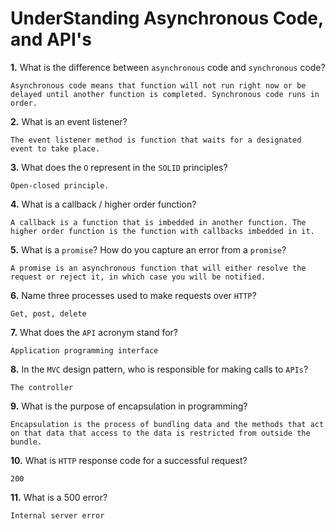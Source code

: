 # UnderStanding Asynchronous Code, and API's

**1.** What is the difference between `asynchronous` code and `synchronous` code?
<!-- enter you answer in the space below -->
```
Asynchronous code means that function will not run right now or be delayed until another function is completed. Synchronous code runs in order.
```
**2.** What is an event listener?
<!-- enter you answer in the space below -->
```
The event listener method is function that waits for a designated event to take place. 
```
**3.** What does the `O` represent in the `SOLID` principles?
<!-- enter you answer in the space below -->
```
Open-closed principle.
```
**4.** What is a callback / higher order function?
<!-- enter you answer in the space below -->
```
A callback is a function that is imbedded in another function. The higher order function is the function with callbacks imbedded in it. 
```
**5.** What is a `promise`? How do you capture an error from a `promise`?
<!-- enter you answer in the space below -->
```
A promise is an asynchronous function that will either resolve the request or reject it, in which case you will be notified.
```
**6.** Name three processes used to make requests over `HTTP`?
<!-- enter you answer in the space below -->
```
Get, post, delete
```
**7.** What does the `API` acronym stand for?
<!-- enter you answer in the space below -->
```
Application programming interface
```
**8.** In the `MVC` design pattern, who is responsible for making calls to `APIs`?
<!-- enter you answer in the space below -->
```
The controller
```
**9.** What is the purpose of encapsulation in programming?
<!-- enter you answer in the space below -->
```
Encapsulation is the process of bundling data and the methods that act on that data that access to the data is restricted from outside the bundle.
```
**10.** What is `HTTP` response code for a successful request?
<!-- enter you answer in the space below -->
```
200
```
**11.** What is a 500 error?
<!-- enter you answer in the space below -->
```
Internal server error
```